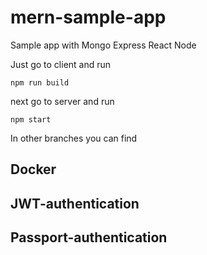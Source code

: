 # mern-sample-app

Sample app with Mongo Express React Node

Just go to client and run

    npm run build

next go to server and run

    npm start

In other branches you can find
## Docker
## JWT-authentication
## Passport-authentication